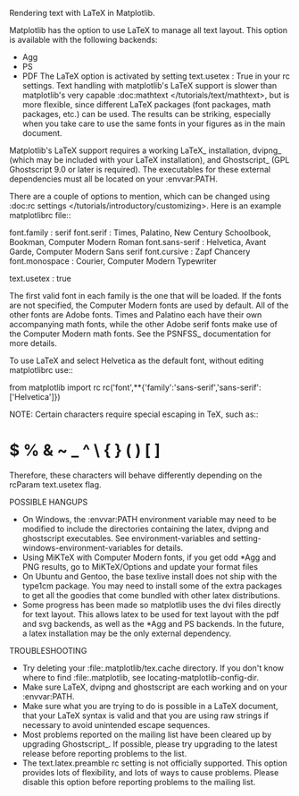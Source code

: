 Rendering text with LaTeX in Matplotlib.

Matplotlib has the option to use LaTeX to manage all text layout. This option is available with the following backends:
  - Agg
  - PS
  - PDF
The LaTeX option is activated by setting text.usetex : True in your rc settings. Text handling with matplotlib's LaTeX support is slower than matplotlib's very capable :doc:mathtext </tutorials/text/mathtext>, but is more flexible, since different LaTeX packages (font packages, math packages, etc.) can be used. The results can be striking, especially when you take care to use the same fonts in your figures as in the main document.

Matplotlib's LaTeX support requires a working LaTeX_ installation, dvipng_ (which may be included with your LaTeX installation), and Ghostscript_ (GPL Ghostscript 9.0 or later is required). The executables for these external dependencies must all be located on your :envvar:PATH.

There are a couple of options to mention, which can be changed using :doc:rc settings </tutorials/introductory/customizing>. Here is an example matplotlibrc file::

font.family : serif font.serif : Times, Palatino, New Century Schoolbook, Bookman, Computer Modern Roman font.sans-serif : Helvetica, Avant Garde, Computer Modern Sans serif font.cursive : Zapf Chancery font.monospace : Courier, Computer Modern Typewriter

text.usetex : true

The first valid font in each family is the one that will be loaded. If the fonts are not specified, the Computer Modern fonts are used by default. All of the other fonts are Adobe fonts. Times and Palatino each have their own accompanying math fonts, while the other Adobe serif fonts make use of the Computer Modern math fonts. See the PSNFSS_ documentation for more details.

To use LaTeX and select Helvetica as the default font, without editing matplotlibrc use::

from matplotlib import rc rc('font',**{'family':'sans-serif','sans-serif':['Helvetica']})

NOTE: Certain characters require special escaping in TeX, such as::
 # $ % & ~ _ ^ \ { } \( \) \[ \]
Therefore, these characters will behave differently depending on the rcParam text.usetex flag.




POSSIBLE HANGUPS
  - On Windows, the :envvar:PATH environment variable may need to be modified to include the directories containing the latex, dvipng and ghostscript executables. See environment-variables and setting-windows-environment-variables for details.
  - Using MiKTeX with Computer Modern fonts, if you get odd *Agg and PNG results, go to MiKTeX/Options and update your format files
  - On Ubuntu and Gentoo, the base texlive install does not ship with the type1cm package. You may need to install some of the extra packages to get all the goodies that come bundled with other latex distributions.
  - Some progress has been made so matplotlib uses the dvi files directly for text layout. This allows latex to be used for text layout with the pdf and svg backends, as well as the *Agg and PS backends. In the future, a latex installation may be the only external dependency.

TROUBLESHOOTING
  - Try deleting your :file:.matplotlib/tex.cache directory. If you don't know where to find :file:.matplotlib, see locating-matplotlib-config-dir.
  - Make sure LaTeX, dvipng and ghostscript are each working and on your :envvar:PATH.
  - Make sure what you are trying to do is possible in a LaTeX document, that your LaTeX syntax is valid and that you are using raw strings if necessary to avoid unintended escape sequences.
  - Most problems reported on the mailing list have been cleared up by upgrading Ghostscript_. If possible, please try upgrading to the latest release before reporting problems to the list.
  - The text.latex.preamble rc setting is not officially supported. This option provides lots of flexibility, and lots of ways to cause problems. Please disable this option before reporting problems to the mailing list.
